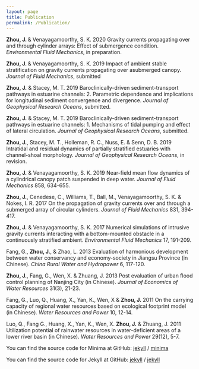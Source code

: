 ```yaml
---
layout: page
title: Publication
permalink: /Publication/
---
```


<b>Zhou,  J. </b> &amp; Venayagamoorthy, S. K. 2020  Gravity currents propagating over and through cylinder arrays: Effect of submergence condition. <i>Environmental Fluid Mechanics</i>, in preparation.

<b>Zhou,  J. </b> &amp; Venayagamoorthy, S. K. 2019 Impact of ambient stable stratification on gravity currents propagating over asubmerged canopy. <i>Journal of Fluid Mechanics</i>, submitted

<b>Zhou, J.</b> &amp; Stacey, M. T. 2019 Baroclinically-driven sediment-transport pathways in estuarine channels:  2.   Parametric dependence and implications for longitudinal sediment convergence and divergence. <i>Journal of Geophysical Research Oceans</i>, submitted.

<b>Zhou, J.</b> &amp; Stacey, M. T. 2019 Baroclinically-driven sediment-transport pathways in estuarine channels:  1.  Mechanisms of tidal pumping and effect of lateral circulation. <i>Journal of Geophysical Research Oceans</i>, submitted.

<b>Zhou, J.</b>, Stacey, M. T., Holleman, R. C., Nuss, E. &amp; Senn, D. B. 2019   Intratidal  and  residual  dynamics  of  partially stratified estuaries with channel-shoal morphology. <i>Journal of Geophysical Research Oceans</i>, in revision.

<b>Zhou, J.</b> &amp; Venayagamoorthy, S. K. 2019 Near-field mean flow dynamics of a cylindrical canopy patch suspended in deep water. <i>Journal of Fluid Mechanics</i> 858, 634-655.

<b>Zhou, J.</b>, Cenedese, C., Williams, T., Ball, M., Venayagamoorthy, S. K. &amp; Nokes, I. R. 2017 On the propagation of gravity currents over and through a submerged array of circular cylinders. <i>Journal of Fluid Mechanics</i> 831, 394-417.

<b>Zhou, J.</b> &amp; Venayagamoorthy, S. K. 2017 Numerical simulations of intrusive gravity currents interacting with a bottom-mounted obstacle in a continuously stratified ambient. <i>Environmental Fluid Mechanics</i> 17, 191-209.

Fang, G., <b>Zhou, J.</b>, &amp; Zhao, L. 2013 Evaluation of harmonious development between water conservancy and economy-society in Jiangsu Province (in Chinese). <i>China Rural Water and Hydropower</i> 6, 117-120.

<b>Zhou, J.</b>, Fang, G., Wen, X. &amp; Zhuang, J. 2013  Post evaluation of urban flood control planning of Nanjing City (in Chinese). <i>Journal of Economics of Water Resources</i> 31(3), 21-23.

Fang, G., Luo, Q., Huang, X., Yan, K., Wen, X &amp; <b>Zhou, J.</b> 2011 On the carrying capacity of regional water resources based on ecological footprint model (in Chinese). <i>Water Resources and Power</i> 10, 12-14.

Luo, Q., Fang G., Huang, X., Yan, K., Wen, X. <b>Zhou, J.</b> &amp; Zhuang, J. 2011 Utilization potential of rainwater resources in water-deficient areas of a lower river basin (in Chinese). <i>Water Resources and Power</i> 29(12), 5-7.

You can find the source code for Minima at GitHub:
[jekyll][jekyll-organization] /
[minima](https://github.com/jekyll/minima)

You can find the source code for Jekyll at GitHub:
[jekyll][jekyll-organization] /
[jekyll](https://github.com/jekyll/jekyll)


[jekyll-organization]: https://github.com/jekyll
